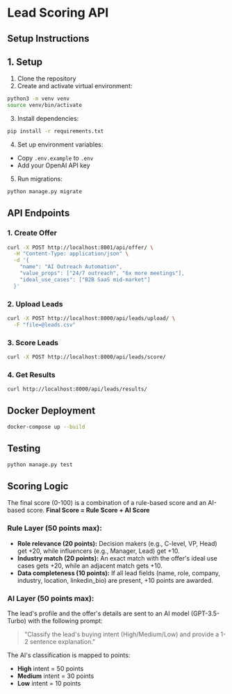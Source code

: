 # Lead Scoring API

## Setup Instructions
## 1. Setup

1. Clone the repository
2. Create and activate virtual environment:
```bash
python3 -m venv venv
source venv/bin/activate
```

3. Install dependencies:
```bash
pip install -r requirements.txt
```

4. Set up environment variables:
- Copy `.env.example` to `.env`
- Add your OpenAI API key

5. Run migrations:
```bash
python manage.py migrate
```

## API Endpoints

### 1. Create Offer
```bash
curl -X POST http://localhost:8001/api/offer/ \
  -H "Content-Type: application/json" \
  -d '{
    "name": "AI Outreach Automation",
    "value_props": ["24/7 outreach", "6x more meetings"],
    "ideal_use_cases": ["B2B SaaS mid-market"]
  }'
```

### 2. Upload Leads
```bash
curl -X POST http://localhost:8000/api/leads/upload/ \
  -F "file=@leads.csv"
```

### 3. Score Leads
```bash
curl -X POST http://localhost:8000/api/leads/score/
```

### 4. Get Results
```bash
curl http://localhost:8000/api/leads/results/
```

## Docker Deployment

```bash
docker-compose up --build
```

## Testing

```bash
python manage.py test
```

## Scoring Logic

The final score (0-100) is a combination of a rule-based score and an AI-based score.
**Final Score = Rule Score + AI Score**

### Rule Layer (50 points max):
- **Role relevance (20 points):** Decision makers (e.g., C-level, VP, Head) get +20, while influencers (e.g., Manager, Lead) get +10.
- **Industry match (20 points):** An exact match with the offer's ideal use cases gets +20, while an adjacent match gets +10.
- **Data completeness (10 points):** If all lead fields (name, role, company, industry, location, linkedin_bio) are present, +10 points are awarded.

### AI Layer (50 points max):
The lead's profile and the offer's details are sent to an AI model (GPT-3.5-Turbo) with the following prompt:
> "Classify the lead's buying intent (High/Medium/Low) and provide a 1-2 sentence explanation."

The AI's classification is mapped to points:
- **High** intent = 50 points
- **Medium** intent = 30 points
- **Low** intent = 10 points
